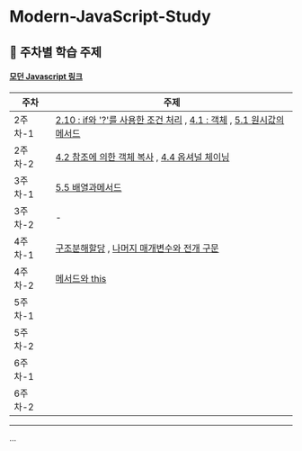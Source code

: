 
# Modern-JavaScript-Study

## 📖 주차별 학습 주제

#### [모던 Javascript 링크](https://ko.javascript.info/)

| 주차    | 주제                                                                                                                                                                            |
| ----- |-------------------------------------------------------------------------------------------------------------------------------------------------------------------------------|
| 2주차-1 | [2.10 : if와 '?'를 사용한 조건 처리](https://ko.javascript.info/ifelse) , [4.1 : 객체](https://ko.javascript.info/object) , [5.1 원시값의 메서드](https://ko.javascript.info/primitives-methods) |
| 2주차-2 | [4.2 참조에 의한 객체 복사](https://ko.javascript.info/object-copy) , [4.4 옵셔널 체이닝](https://ko.javascript.info/optional-chaining)                                                      |
| 3주차-1 | [5.5 배열과메서드](https://ko.javascript.info/array-methods)                                                                                                                        |
| 3주차-2 | -                                                                                                                                                                             |
| 4주차-1 | [구조분해할당](https://ko.javascript.info/destructuring-assignment) , [나머지 매개변수와 전개 구문](https://ko.javascript.info/rest-parameters-spread)|
| 4주차-2 | [메서드와 this](https://ko.javascript.info/object-methods)                                                                                                                         |
| 5주차-1 |                                                                                                                                                                               |
| 5주차-2 |                                                                                                                                                                               |
| 6주차-1 |                                                                                                                                                                               |
| 6주차-2 |                                                                                                                                                                               |
---
... 
